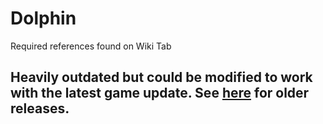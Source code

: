 # Dolphin
Required references found on Wiki Tab

## Heavily outdated but could be modified to work with the latest game update. See [here](https://github.com/Lumbridge/Dolphin/releases) for older releases.
